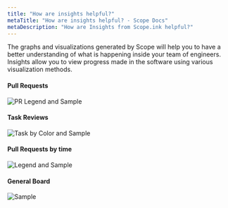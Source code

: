 ```yaml
---
title: "How are insights helpful?"
metaTitle: "How are insights helpful? - Scope Docs"
metaDescription: "How are Insights from Scope.ink helpful?"
---
```


The graphs and visualizations generated by Scope will help you to have a better understanding of what is happening inside your team of engineers. Insights allow you to view progress made in the software using various visualization methods.

#### Pull Requests
![PR Legend and Sample](https://lh3.google.com/u/0/d/14f7YI3MbgooJQMQszUloI4kXtfa7Sfwb=w2560-h1378-iv1)

#### Task Reviews
![Task by Color and Sample](https://lh3.google.com/u/0/d/1qepTERSdm8qzjMhgdx-5prf5K5pdgZSe=w2560-h1378-iv2)

#### Pull Requests by time 
![Legend and Sample](https://lh3.google.com/u/0/d/16MLfaDflsDlgaAJoahtEMN1zj9wEhdgq=w2560-h1378-iv2)

#### General Board 
![Sample](https://lh3.google.com/u/0/d/16xKuRdtiV-TNwxIVvb01rgWrp0hNegDJ=w2560-h1378-iv2)